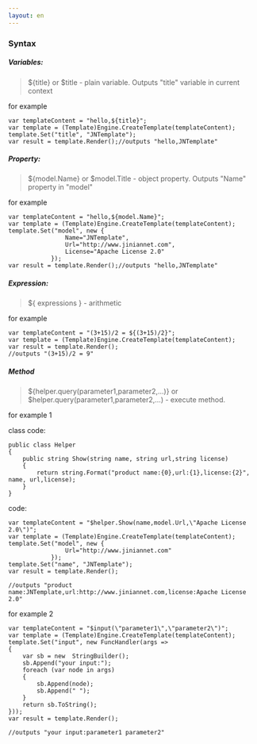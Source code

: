 ```yaml
---
layout: en
---
```



### Syntax
[^_^]:full Syntax: ${template} 
[^_^]:Shorthand: $template

##### Variables:

>${title} or $title - plain variable. Outputs "title" variable in current context

for example
```
var templateContent = "hello,${title}";
var template = (Template)Engine.CreateTemplate(templateContent);
template.Set("title", "JNTemplate");
var result = template.Render();//outputs "hello,JNTemplate"
```

##### Property:
>${model.Name} or $model.Title - object property. Outputs "Name" property in "model"

for example
```
var templateContent = "hello,${model.Name}";
var template = (Template)Engine.CreateTemplate(templateContent);
template.Set("model", new {
                Name="JNTemplate",
                Url="http://www.jiniannet.com",
                License="Apache License 2.0"
            });
var result = template.Render();//outputs "hello,JNTemplate"
```

##### Expression:
>${ expressions } -  arithmetic

for example
```
var templateContent = "(3+15)/2 = ${(3+15)/2}";
var template = (Template)Engine.CreateTemplate(templateContent);
var result = template.Render();
//outputs "(3+15)/2 = 9"
```

##### Method
>${helper.query(parameter1,parameter2,...)} or $helper.query(parameter1,parameter2,...) - execute method.

for example 1

class code:
```
public class Helper
{
    public string Show(string name, string url,string license)
    {
        return string.Format("product name:{0},url:{1},license:{2}", name, url,license);
    }
}
```

code:
```
var templateContent = "$helper.Show(name,model.Url,\"Apache License 2.0\")";
var template = (Template)Engine.CreateTemplate(templateContent);
template.Set("model", new {
                Url="http://www.jiniannet.com"
            });
template.Set("name", "JNTemplate");
var result = template.Render();

//outputs "product name:JNTemplate,url:http://www.jiniannet.com,license:Apache License 2.0" 
```


for example 2
```
var templateContent = "$input(\"parameter1\",\"parameter2\")";
var template = (Template)Engine.CreateTemplate(templateContent);
template.Set("input", new FuncHandler(args =>
{
    var sb = new  StringBuilder();
    sb.Append("your input:");
    foreach (var node in args)
    {
        sb.Append(node);
        sb.Append(" ");
    }
    return sb.ToString();
}));
var result = template.Render();

//outputs "your input:parameter1 parameter2"
```
